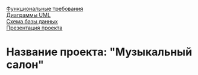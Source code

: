 [Функциональные требования](pages/functionalRequirements.md)  
[Диаграммы UML](pages/diagramUML.md)     
[Схема базы данных](pages/databaseSchema.md)  
[Презентация проекта](pages/projectPresentation.md)          

# Название проекта: **"Музыкальный салон"**
